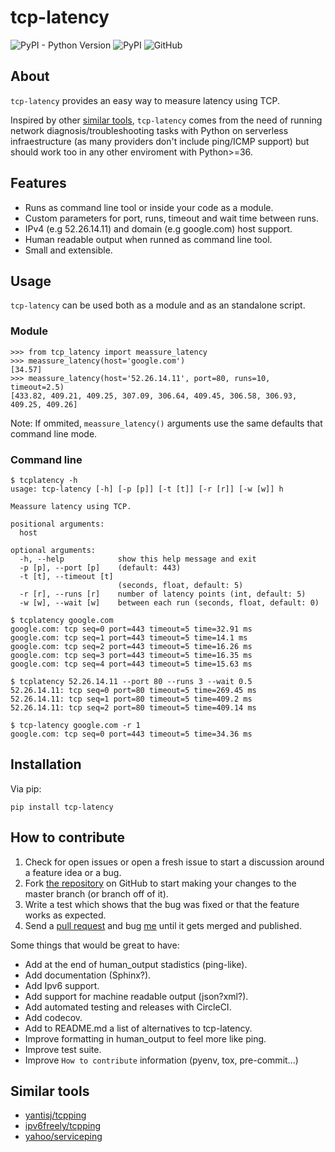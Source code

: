 # tcp-latency
![PyPI - Python Version](https://img.shields.io/pypi/pyversions/tcp-latency.svg)
![PyPI](https://img.shields.io/pypi/v/tcp-latency.svg)
![GitHub](https://img.shields.io/github/license/dgzlopes/tcp-latency.svg)
## About
`tcp-latency` provides an easy way to measure latency using TCP.

Inspired by other [similar tools](#similar-tools), `tcp-latency` comes from the need of running network diagnosis/troubleshooting tasks with Python on serverless infraestructure (as many providers don't include ping/ICMP support) but should work too in any other enviroment with Python>=36.
## Features
- Runs as command line tool or inside your code as a module.
- Custom parameters for port, runs, timeout and wait time between runs.
- IPv4 (e.g 52.26.14.11) and domain (e.g google.com) host support.
- Human readable output when runned as command line tool.
- Small and extensible.
## Usage
`tcp-latency` can be used both as a module and as an standalone script.

### Module
```
>>> from tcp_latency import meassure_latency
>>> meassure_latency(host='google.com')
[34.57]
>>> meassure_latency(host='52.26.14.11', port=80, runs=10, timeout=2.5)
[433.82, 409.21, 409.25, 307.09, 306.64, 409.45, 306.58, 306.93, 409.25, 409.26]
```
Note: If ommited, `meassure_latency()` arguments use the same defaults that command line mode.
### Command line
```
$ tcplatency -h
usage: tcp-latency [-h] [-p [p]] [-t [t]] [-r [r]] [-w [w]] h

Meassure latency using TCP.

positional arguments:
  host

optional arguments:
  -h, --help            show this help message and exit
  -p [p], --port [p]    (default: 443)
  -t [t], --timeout [t]
                        (seconds, float, default: 5)
  -r [r], --runs [r]    number of latency points (int, default: 5)
  -w [w], --wait [w]    between each run (seconds, float, default: 0)
```
```
$ tcplatency google.com
google.com: tcp seq=0 port=443 timeout=5 time=32.91 ms
google.com: tcp seq=1 port=443 timeout=5 time=14.1 ms
google.com: tcp seq=2 port=443 timeout=5 time=16.26 ms
google.com: tcp seq=3 port=443 timeout=5 time=16.35 ms
google.com: tcp seq=4 port=443 timeout=5 time=15.63 ms

$ tcplatency 52.26.14.11 --port 80 --runs 3 --wait 0.5
52.26.14.11: tcp seq=0 port=80 timeout=5 time=269.45 ms
52.26.14.11: tcp seq=1 port=80 timeout=5 time=409.2 ms
52.26.14.11: tcp seq=2 port=80 timeout=5 time=409.14 ms

$ tcp-latency google.com -r 1
google.com: tcp seq=0 port=443 timeout=5 time=34.36 ms
```

## Installation
Via pip:
```
pip install tcp-latency
```
## How to contribute
1. Check for open issues or open a fresh issue to start a discussion around a feature idea or a bug.
2. Fork [the repository](https://github.com/dgzlopes/tcp-latency) on GitHub to start making your changes to the master branch (or branch off of it).
3. Write a test which shows that the bug was fixed or that the feature works as expected.
4. Send a [pull request](https://help.github.com/en/articles/creating-a-pull-request-from-a-fork) and bug [me](https://github.com/dgzlopes) until it gets merged and published.

Some things that would be great to have:
- Add at the end of human_output stadistics (ping-like).
- Add documentation (Sphinx?).
- Add Ipv6 support.
- Add support for machine readable output (json?xml?).
- Add automated testing and releases with CircleCI.
- Add codecov.
- Add to README.md a list of alternatives to tcp-latency.
- Improve formatting in human_output to feel more like ping.
- Improve test suite.
- Improve `How to contribute` information (pyenv, tox, pre-commit...)

## Similar tools
- [yantisj/tcpping](https://github.com/yantisj/tcpping)
- [ipv6freely/tcpping](https://github.com/ipv6freely/tcpping)
- [yahoo/serviceping](https://github.com/yantisj/tcpping)

